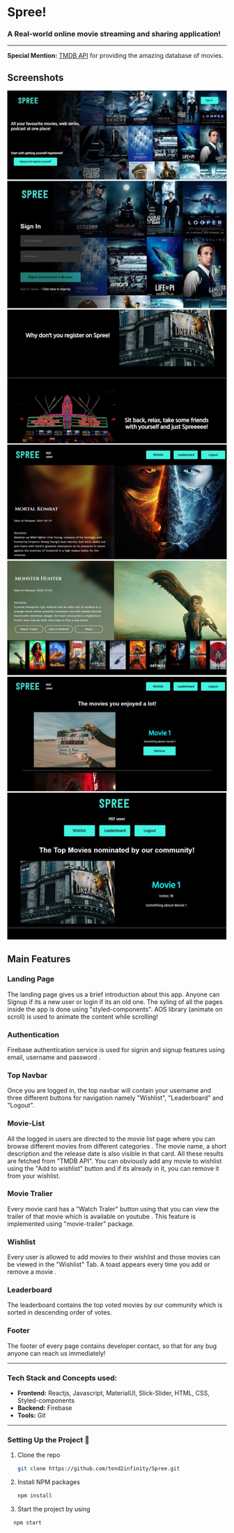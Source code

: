 # Spree!

### A Real-world online movie streaming and sharing application! 



***
__Special Mention:__ [TMDB API](https://developers.themoviedb.org/3) for providing the amazing database of movies.


## Screenshots
![](https://github.com/tend2infinity/Spree/blob/master/public/screenshots/spree1.JPG)
<br>
![](https://github.com/tend2infinity/Spree/blob/master/public/screenshots/spree2.JPG)
<br>
![](https://github.com/tend2infinity/Spree/blob/master/public/screenshots/spree7.JPG)
<br>
![](https://github.com/tend2infinity/Spree/blob/master/public/screenshots/spree3.JPG)
<br>
![](https://github.com/tend2infinity/Spree/blob/master/public/screenshots/spree4.JPG)
<br>
![](https://github.com/tend2infinity/Spree/blob/master/public/screenshots/spree5.JPG)
<br>
![](https://github.com/tend2infinity/Spree/blob/master/public/screenshots/spree6.JPG)

## Main Features

### Landing Page
The landing page gives us a brief introduction about this app. Anyone can Signup if its a new user or login if its an old one. The syling of all the pages inside the app is done using "styled-components". AOS library (animate on scroll) is used to animate the content while scrolling!
<br>
### Authentication
Firebase authentication service is used for signin and signup features using email, username and password .
<br>


### Top Navbar
Once you are logged in, the top navbar will contain your username and three different buttons for navigation namely "Wishlist", "Leaderboard" and "Logout".
<br>


### Movie-List
All the logged in users are directed to the movie list page where you can browse different movies from different categories . The movie name, a short description and the release date is also visible in that card. All these results are fetched from "TMDB API". You can obviously add any movie to wishlist using the "Add to wishlist" button and if its already in it, you can remove it from your wishlist. 
<br>


### Movie Tralier
Every movie card has a "Watch Traler" button using that you can view the trailer of that movie which is available on youtube . This feature is implemented using "movie-trailer" package.
<br>



### Wishlist
Every user is allowed to add movies to their wishlist and those movies can be viewed in the "Wishlist" Tab. A toast appears every time you add or remove a movie .
<br>


### Leaderboard
The leaderboard contains the top voted movies by our community which is sorted in descending order of votes.
<br>


### Footer
The footer of every page contains developer contact, so that for any bug anyone can reach us immediately!
<br>



***
### Tech Stack and Concepts used:

* __Frontend:__ Reactjs, Javascript, MaterialUI, Slick-Slider, HTML, CSS, Styled-components
* __Backend:__ Firebase
* __Tools:__ Git

***

### Setting Up the Project 🔧


1. Clone the repo

   ```sh
   git clone https://github.com/tend2infinity/Spree.git
   ```
2. Install NPM packages

   ```sh
   npm install
   ```
3. Start the project by using 
 ```sh
   npm start
   ```


   



